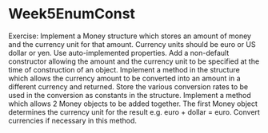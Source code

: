 # Week5EnumConst

Exercise: 
Implement a Money structure which stores an amount of money and the currency unit for that amount. Currency units should be euro or US dollar or yen. Use auto-implemented properties. Add a non-default constructor allowing the amount and the currency unit to be specified at the time of construction of an object.
Implement a method in the structure which allows the currency amount to be converted into an amount in a different currency and returned. Store the various conversion rates to be used in the conversion as constants in the structure.
Implement a method which allows 2 Money objects to be added together. The first Money object determines the currency unit for the result e.g. euro + dollar = euro. Convert currencies if necessary in this method.
